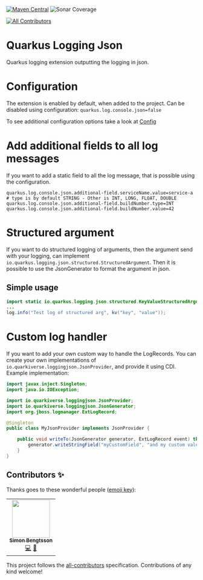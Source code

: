 [![Maven Central](https://img.shields.io/maven-central/v/io.quarkiverse.loggingjson/quarkus-logging-json?logo=apache-maven&style=for-the-badge)](https://search.maven.org/artifact/io.quarkiverse.loggingjson/quarkus-logging-json)
![Sonar Coverage](https://img.shields.io/sonar/coverage/quarkiverse_quarkus-logging-json?server=https%3A%2F%2Fsonarcloud.io&style=for-the-badge)
<!-- ALL-CONTRIBUTORS-BADGE:START - Do not remove or modify this section -->
[![All Contributors](https://img.shields.io/badge/all_contributors-1-orange.svg?style=flat-square)](#contributors-)
<!-- ALL-CONTRIBUTORS-BADGE:END -->
# Quarkus Logging Json
Quarkus logging extension outputting the logging in json.

# Configuration
The extension is enabled by default, when added to the project.
Can be disabled using configuration: `quarkus.log.console.json=false`

To see additional configuration options take a look at [Config](runtime/src/main/java/io/quarkiverse/loggingjson/Config.java)

# Add additional fields to all log messages
If you want to add a static field to all the log message, that is possible using the configuration.
```properties
quarkus.log.console.json.additional-field.serviceName.value=service-a
# type is by default STRING - Other is INT, LONG, FLOAT, DOUBLE 
quarkus.log.console.json.additional-field.buildNumber.type=INT
quarkus.log.console.json.additional-field.buildNumber.value=42
```

# Structured argument
If you want to do structured logging of arguments, then the argument send with your logging, can implement `io.quarkus.logging.json.structured.StructuredArgument`. Then it is possible to use the JsonGenerator to format the argument in json. 

## Simple usage
```java
import static io.quarkus.logging.json.structured.KeyValueStructuredArgument.*;
...
log.info("Test log of structured arg", kv("key", "value"));
```
# Custom log handler
If you want to add your own custom way to handle the LogRecords.
You can create your own implementations of `io.quarkiverse.loggingjson.JsonProvider`, and provide it using CDI.
Example implementation:
```java
import javax.inject.Singleton;
import java.io.IOException;

import io.quarkiverse.loggingjson.JsonProvider;
import io.quarkiverse.loggingjson.JsonGenerator;
import org.jboss.logmanager.ExtLogRecord;

@Singleton
public class MyJsonProvider implements JsonProvider {

    public void writeTo(JsonGenerator generator, ExtLogRecord event) throws IOException {
        generator.writeStringField("myCustomField", "and my custom value"); // Will be added to every log, as a field on the json.
    }
}
```

## Contributors ✨

Thanks goes to these wonderful people ([emoji key](https://allcontributors.org/docs/en/emoji-key)):

<!-- ALL-CONTRIBUTORS-LIST:START - Do not remove or modify this section -->
<!-- prettier-ignore-start -->
<!-- markdownlint-disable -->
<table>
  <tr>
    <td align="center"><a href="https://github.com/SlyngDK"><img src="https://avatars2.githubusercontent.com/u/6666094?v=4" width="100px;" alt=""/><br /><sub><b>Simon Bengtsson</b></sub></a><br /><a href="https://github.com/quarkiverse/quarkus-logging-json/commits?author=SlyngDK" title="Code">💻</a> <a href="#maintenance-SlyngDK" title="Maintenance">🚧</a></td>
  </tr>
</table>

<!-- markdownlint-enable -->
<!-- prettier-ignore-end -->
<!-- ALL-CONTRIBUTORS-LIST:END -->

This project follows the [all-contributors](https://github.com/all-contributors/all-contributors) specification. Contributions of any kind welcome!
